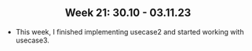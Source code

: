 <center><h2><b>Week 21: 30.10 - 03.11.23</b></h2></center>

- This week, I finished implementing usecase2 and started working with usecase3. 
